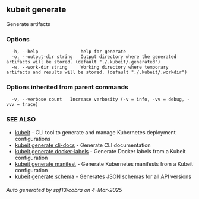 ## kubeit generate

Generate artifacts

### Options

```
  -h, --help                help for generate
  -o, --output-dir string   Output directory where the generated artifacts will be stored. (default "./.kubeit/.generated")
  -w, --work-dir string     Working directory where temporary artifacts and results will be stored. (default "./.kubeit/.workdir")
```

### Options inherited from parent commands

```
  -v, --verbose count   Increase verbosity (-v = info, -vv = debug, -vvv = trace)
```

### SEE ALSO

* [kubeit](kubeit.md)	 - CLI tool to generate and manage Kubernetes deployment configurations
* [kubeit generate cli-docs](kubeit_generate_cli-docs.md)	 - Generate CLI documentation
* [kubeit generate docker-labels](kubeit_generate_docker-labels.md)	 - Generate Docker labels from a Kubeit configuration
* [kubeit generate manifest](kubeit_generate_manifest.md)	 - Generate Kubernetes manifests from a Kubeit configuration
* [kubeit generate schema](kubeit_generate_schema.md)	 - Generates JSON schemas for all API versions

###### Auto generated by spf13/cobra on 4-Mar-2025
